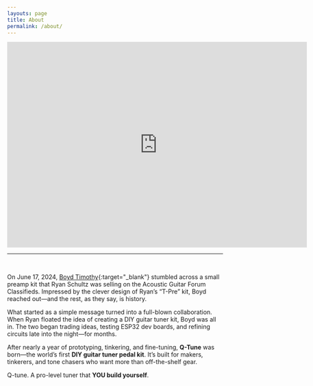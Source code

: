 ```yaml
---
layouts: page
title: About
permalink: /about/
---
```


<div class="embed-container" style="width: 700px; margin: 0 auto;">
  <iframe
      src="https://www.youtube.com/embed/XDgwaHJql24"
      width="700"
      height="480"
      frameborder="0"
      allowfullscreen="true">
  </iframe>
</div>

<hr/><br/>

On June 17, 2024, [Boyd Timothy](http://www.boydtimothy.com/){:target="_blank"} stumbled across a small preamp kit that Ryan Schultz was selling on the Acoustic Guitar Forum Classifieds. Impressed by the clever design of Ryan’s “T-Pre” kit, Boyd reached out—and the rest, as they say, is history.

What started as a simple message turned into a full-blown collaboration. When Ryan floated the idea of creating a DIY guitar tuner kit, Boyd was all in. The two began trading ideas, testing ESP32 dev boards, and refining circuits late into the night—for months.

After nearly a year of prototyping, tinkering, and fine-tuning, **Q-Tune** was born—the world’s first **DIY guitar tuner pedal kit**. It’s built for makers, tinkerers, and tone chasers who want more than off-the-shelf gear.

Q-tune. A pro-level tuner that **YOU build yourself**.
